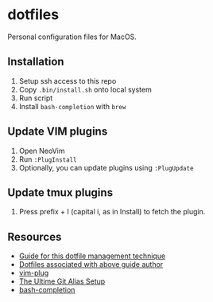 # dotfiles
Personal configuration files for MacOS.

## Installation
1. Setup ssh access to this repo
1. Copy `.bin/install.sh` onto local system
1. Run script
1. Install `bash-completion` with `brew`

## Update VIM plugins
1. Open NeoVim
1. Run `:PlugInstall`
1. Optionally, you can update plugins using `:PlugUpdate`

## Update tmux plugins
1. Press prefix + I (capital i, as in Install) to fetch the plugin.

## Resources
- [Guide for this dotfile management technique](https://www.atlassian.com/git/tutorials/dotfiles)
- [Dotfiles associated with above guide author](https://bitbucket.org/durdn/cfg/src/master/)
- [vim-plug](https://github.com/junegunn/vim-plug)
- [The Ultime Git Alias Setup](https://gist.github.com/mwhite/6887990)
- [bash-completion](https://github.com/scop/bash-completion)

